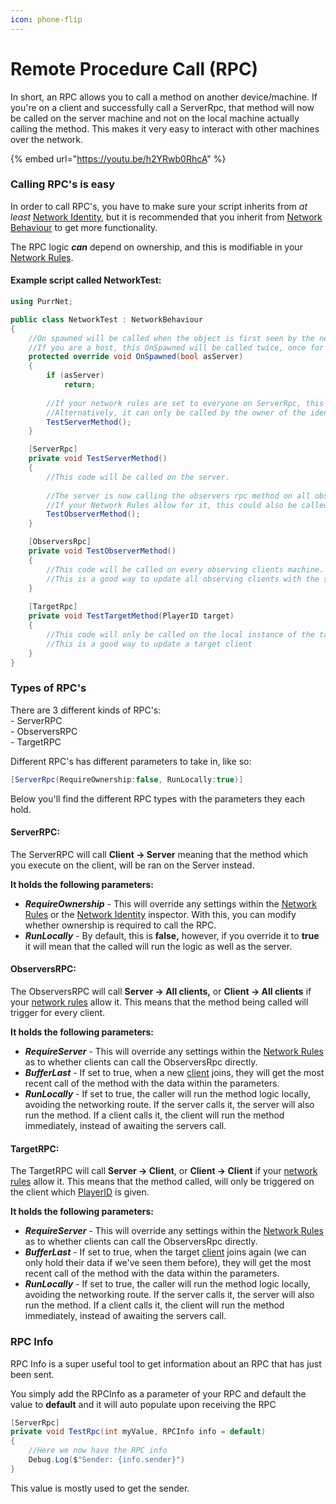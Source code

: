```yaml
---
icon: phone-flip
---
```


# Remote Procedure Call (RPC)

In short, an RPC allows you to call a method on another device/machine. If you're on a client and successfully call a ServerRpc, that method will now be called on the server machine and not on the local machine actually calling the method. This makes it very easy to interact with other machines over the network.

{% embed url="https://youtu.be/h2YRwb0RhcA" %}

### Calling RPC's is easy

In order to call RPC's, you have to make sure your script inherits from _at least_ [Network Identity](../network-identity/), but it is recommended that you inherit from [Network Behaviour](../network-identity/networkbehaviour.md) to get more functionality.

The RPC logic _**can**_ depend on ownership, and this is modifiable in your [Network Rules](../network-manager/network-rules.md).

#### Example script called NetworkTest:

```csharp
using PurrNet;

public class NetworkTest : NetworkBehaviour
{
    //On spawned will be called when the object is first seen by the network.
    //If you are a host, this OnSpawned will be called twice, once for server and once for client
    protected override void OnSpawned(bool asServer)
    {
        if (asServer)
            return;
        
        //If your network rules are set to everyone on ServerRpc, this can be called from all clients
        //Alternatively, it can only be called by the owner of the identity
        TestServerMethod();
    }

    [ServerRpc]
    private void TestServerMethod()
    {
        //This code will be called on the server.
        
        //The server is now calling the observers rpc method on all observing clients.
        //If your Network Rules allow for it, this could also be called from clients, essentially skipping the Server RPC
        TestObserverMethod();
    }

    [ObserversRpc]
    private void TestObserverMethod()
    {
        //This code will be called on every observing clients machine.
        //This is a good way to update all observing clients with the same information.
    }
    
    [TargetRpc]
    private void TestTargetMethod(PlayerID target)
    {
        //This code will only be called on the local instance of the target
        //This is a good way to update a target client
    }
}
```

### Types of RPC's

There are 3 different kinds of RPC's:\
\- ServerRPC\
\- ObserversRPC\
\- TargetRPC

Different RPC's has different parameters to take in, like so:

```csharp
[ServerRpc(RequireOwnership:false, RunLocally:true)]
```

Below you'll find the different RPC types with the parameters they each hold.

#### ServerRPC:

The ServerRPC will call **Client -> Server** meaning that the method which you execute on the client, will be ran on the Server instead.&#x20;

**It holds the following parameters:**

* _**RequireOwnership**_ - This will override any settings within the [Network Rules](../network-manager/network-rules.md) or the [Network Identity](../network-identity/) inspector. With this, you can modify whether ownership is required to call the RPC.
* _**RunLocally**_ - By default, this is **false,** however, if you override it to **true** it will mean that the called will run the logic as well as the server.

#### ObserversRPC:

The ObserversRPC will call **Server -> All clients,** or **Client -> All clients** if your [network rules](../network-manager/network-rules.md) allow it. This means that the method being called will trigger for every client.

**It holds the following parameters:**

* _**RequireServer**_ - This will override any settings within the [Network Rules](../network-manager/network-rules.md) as to whether clients can call the ObserversRpc directly.
* _**BufferLast**_ - If set to true, when a new [client](../../terminology/playerid-client-connection.md) joins, they will get the most recent call of the method with the data within the parameters.
* _**RunLocally**_ - If set to true, the caller will run the method logic locally, avoiding the networking route. If the server calls it, the server will also run the method. If a client calls it, the client will run the method immediately, instead of awaiting the servers call.

#### TargetRPC:

The TargetRPC will call **Server -> Client**, or **Client -> Client** if your [network rules](../network-manager/network-rules.md) allow it. This means that the method called, will only be triggered on the client which [PlayerID](../../terminology/playerid-client-connection.md) is given.

**It holds the following parameters:**

* _**RequireServer**_ - This will override any settings within the [Network Rules](../network-manager/network-rules.md) as to whether clients can call the ObserversRpc directly.
* _**BufferLast**_ - If set to true, when the target [client](../../terminology/playerid-client-connection.md) joins again (we can only hold their data if we've seen them before), they will get the most recent call of the method with the data within the parameters.
* _**RunLocally**_ - If set to true, the caller will run the method logic locally, avoiding the networking route. If the server calls it, the server will also run the method. If a client calls it, the client will run the method immediately, instead of awaiting the servers call.

### RPC Info

RPC Info is a super useful tool to get information about an RPC that has just been sent.

You simply add the RPCInfo as a parameter of your RPC and default the value to **default** and it will auto populate upon receiving the RPC

```csharp
[ServerRpc]
private void TestRpc(int myValue, RPCInfo info = default)
{
    //Here we now have the RPC info
    Debug.Log($"Sender: {info.sender}")
}
```

This value is mostly used to get the sender.
